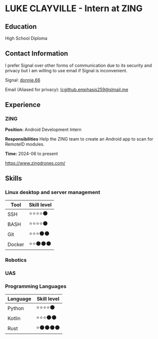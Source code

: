 # **LUKE CLAYVILLE** - Intern at ZING
## Education
High School Diploma

## Contact Information
I prefer Signal over other forms of communication due to its security and privacy but I am willing to use email if Signal is inconvenient.

Signal: [donnie.66](https://signal.me/#eu/chePEr2Cxrj_USExoCN_0Sk_CLfIkAkNdZMrv1ws1-Mr2q17G95FfpQ32dAjaA0)

Email (Aliased for privacy): [lcgithub.emphasis259@slmail.me](mailto:lcgithub.emphasis259@slmail.me)

## Experience
### ZING
**Position:** Android Development Intern

**Responsibilities** Help the ZING team to create an Android app to scan for RemoteID modules.

**Time:** 2024-06 to present

https://www.zingdrones.com/

## Skills
### Linux desktop and server management
| Tool | Skill level |
| ---- | ----------- |
| SSH    | ⭐⭐⭐⭐🌑  |
| BASH   | ⭐⭐⭐⭐🌑  |
| Git    | ⭐⭐⭐🌑🌑  |
| Docker | ⭐⭐🌑🌑🌑  |

### Robotics

### UAS

### Programming Languages
| Language | Skill level |
| -------- | ----------- |
| Python   | ⭐⭐⭐⭐🌑 |
| Kotlin   | ⭐⭐⭐🌑🌑 |
| Rust     | ⭐🌑🌑🌑🌑 |